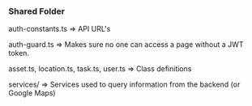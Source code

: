 ### Shared Folder

auth-constants.ts => API URL's

auth-guard.ts => Makes sure no one can access a page without a JWT token.

asset.ts, location.ts, task.ts, user.ts => Class definitions

services/ => Services used to query information from the backend (or Google Maps)